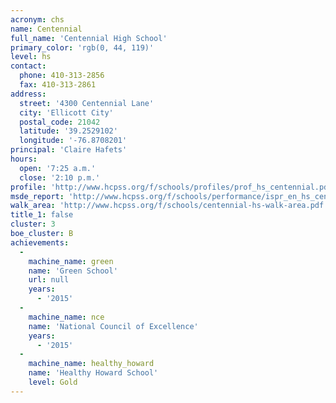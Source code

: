 ```yaml
---
acronym: chs
name: Centennial
full_name: 'Centennial High School'
primary_color: 'rgb(0, 44, 119)'
level: hs
contact:
  phone: 410-313-2856
  fax: 410-313-2861
address:
  street: '4300 Centennial Lane'
  city: 'Ellicott City'
  postal_code: 21042
  latitude: '39.2529102'
  longitude: '-76.8708201'
principal: 'Claire Hafets'
hours:
  open: '7:25 a.m.'
  close: '2:10 p.m.'
profile: 'http://www.hcpss.org/f/schools/profiles/prof_hs_centennial.pdf'
msde_report: 'http://www.hcpss.org/f/schools/performance/ispr_en_hs_centennial.pdf'
walk_area: 'http://www.hcpss.org/f/schools/centennial-hs-walk-area.pdf'
title_1: false
cluster: 3
boe_cluster: B
achievements:
  -
    machine_name: green
    name: 'Green School'
    url: null
    years:
      - '2015'
  -
    machine_name: nce
    name: 'National Council of Excellence'
    years:
      - '2015'
  -
    machine_name: healthy_howard
    name: 'Healthy Howard School'
    level: Gold
---
```

